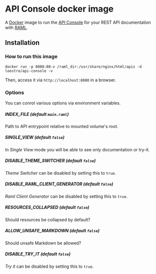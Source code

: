 # API Console docker image

A [Docker](http://www.docker.io/) image to run the [API Console](https://github.com/mulesoft/api-console) for your REST API documentation with [RAML](http://raml.org).

## Installation

### How to run this image

`docker run -p 8080:80-v /raml_dir:/usr/share/nginx/html/apis -d loostro/api-console -v`

Then, access it via `http://localhost:8080` in a browser.

### Options

You can conrol various options via environment variables.

##### INDEX_FILE (default `main.raml`)

Path to API entrypoint relative to mounted volume's root.

##### SINGLE_VIEW (default `false`)

In *Single View* mode you will be able to see only documentation or try-it.

##### DISABLE_THEME_SWITCHER (default `false`)

*Theme Switcher* can be disabled by setting this to `true`.

##### DISABLE_RAML_CLIENT_GENERATOR (default `false`)

*Raml Client Generator* can be disabled by setting this to `true`.

##### RESOURCES_COLLAPSED (default `false`)

Should resources be collapsed by default?

##### ALLOW_UNSAFE_MARKDOWN (default `false`)

Should unsafe Markdown be allowed?

##### DISABLE_TRY_IT (default `false`)

*Try it* can be disabled by setting this to `true`.

